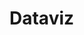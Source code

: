 # Dataviz
</iframe src="https://public.tableau.com/views/ClassData_15995002355540/Sheet1?:showVizHome=no&:embed=true"></iframe>
